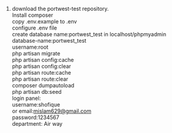 1. download the portwest-test repository.<br/>
Install composer <br/>
copy .env.example to .env<br/>
configure .env file<br/>
create database name:portwest_test in localhost/phpmyadmin<br/>
database-name:portwest_test<br/>
username:root<br/>
php artisan migrate <br/>
php artisan config:cache<br/>
php artisan config:clear<br/>
php artisan route:cache<br/>
php artisan route:clear<br/>
composer dumpautoload<br/>
php artisan db:seed <br/>
login panel:<br/>
username:shofique<br/>
or email:mislam629@gmail.com<br/>
password:1234567<br/>
department: Air way
